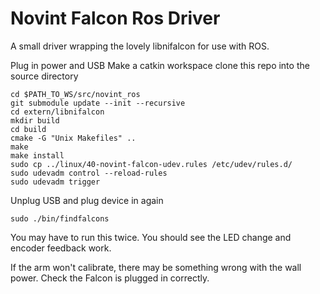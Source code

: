 # Novint Falcon Ros Driver

A small driver wrapping the lovely libnifalcon for use with ROS.

Plug in power and USB
Make a catkin workspace
clone this repo into the source directory
```
cd $PATH_TO_WS/src/novint_ros
git submodule update --init --recursive
cd extern/libnifalcon
mkdir build
cd build
cmake -G "Unix Makefiles" ..
make
make install
sudo cp ../linux/40-novint-falcon-udev.rules /etc/udev/rules.d/
sudo udevadm control --reload-rules
sudo udevadm trigger
```
Unplug USB and plug device in again
```
sudo ./bin/findfalcons
```
You may have to run this twice. You should see the LED change and encoder feedback work.

If the arm won't calibrate, there may be something wrong with the wall power. Check the Falcon is plugged in correctly.

